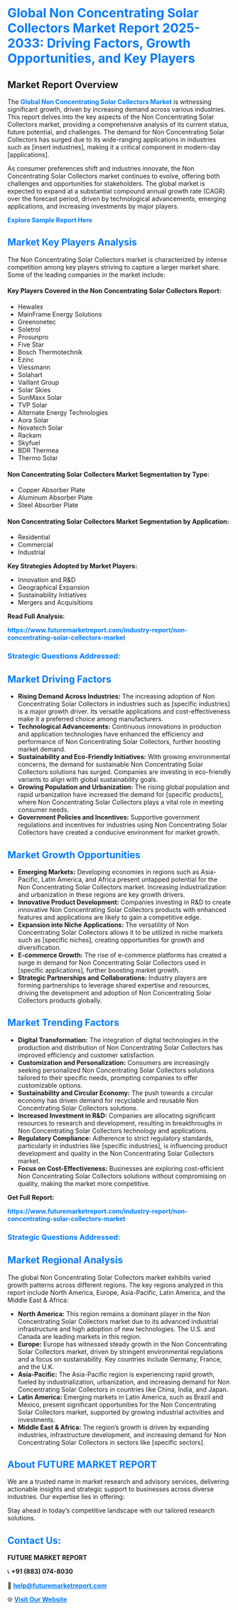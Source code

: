<h1 style="color: #007BFF;">Global Non Concentrating Solar Collectors Market Report 2025-2033: Driving Factors, Growth Opportunities, and Key Players</h1>

<section id="overview">
<h2>Market Report Overview</h2>
<p>The <a href="https://www.futuremarketreport.com/industry-report/non-concentrating-solar-collectors-market" style="color: #007BFF; text-decoration: none;"><strong>Global Non Concentrating Solar Collectors Market</strong></a> is witnessing significant growth, driven by increasing demand across various industries. This report delves into the key aspects of the Non Concentrating Solar Collectors market, providing a comprehensive analysis of its current status, future potential, and challenges. The demand for Non Concentrating Solar Collectors has surged due to its wide-ranging applications in industries such as [insert industries], making it a critical component in modern-day [applications].</p>
<p>As consumer preferences shift and industries innovate, the Non Concentrating Solar Collectors market continues to evolve, offering both challenges and opportunities for stakeholders. The global market is expected to expand at a substantial compound annual growth rate (CAGR) over the forecast period, driven by technological advancements, emerging applications, and increasing investments by major players.</p>
</section>

<section id="overview">
<p><a href="https://www.futuremarketreport.com/request-sample/reportId=90907" style="color: #007BFF; text-decoration: none;"><strong>Explore Sample Report Here</strong></a></p>
</section>

<section id="key-players">
<h2 style="color: #007BFF;">Market Key Players Analysis</h2>
<p>The Non Concentrating Solar Collectors market is characterized by intense competition among key players striving to capture a larger market share. Some of the leading companies in the market include:</p>
<h4>Key Players Covered in the Non Concentrating Solar Collectors Report:</h4>
<ul><li>Hewalex</li><li>MainFrame Energy Solutions</li><li>Greenonetec</li><li>Soletrol</li><li>Prosunpro</li><li>Five Star</li><li>Bosch Thermotechnik</li><li>Ezinc</li><li>Viessmann</li><li>Solahart</li><li>Vaillant Group</li><li>Solar Skies</li><li>SunMaxx Solar</li><li>TVP Solar</li><li>Alternate Energy Technologies</li><li>Aora Solar</li><li>Novatech Solar</li><li>Rackam</li><li>Skyfuel</li><li>BDR Thermea</li><li>Thermo Solar</li></ul>
<h4>Non Concentrating Solar Collectors Market Segmentation by Type:</h4>
<ul><li>Copper Absorber Plate</li><li>Aluminum Absorber Plate</li><li>Steel Absorber Plate</li></ul>

<h4>Non Concentrating Solar Collectors Market Segmentation by Application:</h4>
<ul><li>Residential</li><li>Commercial</li><li>Industrial</li></ul>
<p><strong>Key Strategies Adopted by Market Players:</strong></p>
<ul>
<li>Innovation and R&D</li>
<li>Geographical Expansion</li>
<li>Sustainability Initiatives</li>
<li>Mergers and Acquisitions</li>
</ul>
</section>

<section>
<p><strong>Read Full Analysis: </strong></p><a href="https://www.futuremarketreport.com/industry-report/non-concentrating-solar-collectors-market" style="color: #007BFF; text-decoration: none;"><strong>https://www.futuremarketreport.com/industry-report/non-concentrating-solar-collectors-market</strong></a>
<h3 style="color: #007BFF;">Strategic Questions Addressed:</h3>
</section>

<section id="driving-factors">
<h2 style="color: #007BFF;">Market Driving Factors</h2>
<ul>
<li><strong>Rising Demand Across Industries:</strong> The increasing adoption of Non Concentrating Solar Collectors in industries such as [specific industries] is a major growth driver. Its versatile applications and cost-effectiveness make it a preferred choice among manufacturers.</li>
<li><strong>Technological Advancements:</strong> Continuous innovations in production and application technologies have enhanced the efficiency and performance of Non Concentrating Solar Collectors, further boosting market demand.</li>
<li><strong>Sustainability and Eco-Friendly Initiatives:</strong> With growing environmental concerns, the demand for sustainable Non Concentrating Solar Collectors solutions has surged. Companies are investing in eco-friendly variants to align with global sustainability goals.</li>
<li><strong>Growing Population and Urbanization:</strong> The rising global population and rapid urbanization have increased the demand for [specific products], where Non Concentrating Solar Collectors plays a vital role in meeting consumer needs.</li>
<li><strong>Government Policies and Incentives:</strong> Supportive government regulations and incentives for industries using Non Concentrating Solar Collectors have created a conducive environment for market growth.</li>
</ul>
</section>

<section id="growth-opportunities">
<h2 style="color: #007BFF;">Market Growth Opportunities</h2>
<ul>
<li><strong>Emerging Markets:</strong> Developing economies in regions such as Asia-Pacific, Latin America, and Africa present untapped potential for the Non Concentrating Solar Collectors market. Increasing industrialization and urbanization in these regions are key growth drivers.</li>
<li><strong>Innovative Product Development:</strong> Companies investing in R&D to create innovative Non Concentrating Solar Collectors products with enhanced features and applications are likely to gain a competitive edge.</li>
<li><strong>Expansion into Niche Applications:</strong> The versatility of Non Concentrating Solar Collectors allows it to be utilized in niche markets such as [specific niches], creating opportunities for growth and diversification.</li>
<li><strong>E-commerce Growth:</strong> The rise of e-commerce platforms has created a surge in demand for Non Concentrating Solar Collectors used in [specific applications], further boosting market growth.</li>
<li><strong>Strategic Partnerships and Collaborations:</strong> Industry players are forming partnerships to leverage shared expertise and resources, driving the development and adoption of Non Concentrating Solar Collectors products globally.</li>
</ul>
</section>

<section id="trending-factors">
<h2 style="color: #007BFF;">Market Trending Factors</h2>
<ul>
<li><strong>Digital Transformation:</strong> The integration of digital technologies in the production and distribution of Non Concentrating Solar Collectors has improved efficiency and customer satisfaction.</li>
<li><strong>Customization and Personalization:</strong> Consumers are increasingly seeking personalized Non Concentrating Solar Collectors solutions tailored to their specific needs, prompting companies to offer customizable options.</li>
<li><strong>Sustainability and Circular Economy:</strong> The push towards a circular economy has driven demand for recyclable and reusable Non Concentrating Solar Collectors solutions.</li>
<li><strong>Increased Investment in R&D:</strong> Companies are allocating significant resources to research and development, resulting in breakthroughs in Non Concentrating Solar Collectors technology and applications.</li>
<li><strong>Regulatory Compliance:</strong> Adherence to strict regulatory standards, particularly in industries like [specific industries], is influencing product development and quality in the Non Concentrating Solar Collectors market.</li>
<li><strong>Focus on Cost-Effectiveness:</strong> Businesses are exploring cost-efficient Non Concentrating Solar Collectors solutions without compromising on quality, making the market more competitive.</li>
</ul>
</section>

<section>
<p><strong>Get Full Report: </strong></p><a href="https://www.futuremarketreport.com/industry-report/non-concentrating-solar-collectors-market" style="color: #007BFF; text-decoration: none;"><strong>https://www.futuremarketreport.com/industry-report/non-concentrating-solar-collectors-market</strong></a>
<h3 style="color: #007BFF;">Strategic Questions Addressed:</h3>
</section>


<section id="regional-analysis">
<h2 style="color: #007BFF;">Market Regional Analysis</h2>
<p>The global Non Concentrating Solar Collectors market exhibits varied growth patterns across different regions. The key regions analyzed in this report include North America, Europe, Asia-Pacific, Latin America, and the Middle East & Africa:</p>
<ul>
<li><strong>North America:</strong> This region remains a dominant player in the Non Concentrating Solar Collectors market due to its advanced industrial infrastructure and high adoption of new technologies. The U.S. and Canada are leading markets in this region.</li>
<li><strong>Europe:</strong> Europe has witnessed steady growth in the Non Concentrating Solar Collectors market, driven by stringent environmental regulations and a focus on sustainability. Key countries include Germany, France, and the U.K.</li>
<li><strong>Asia-Pacific:</strong> The Asia-Pacific region is experiencing rapid growth, fueled by industrialization, urbanization, and increasing demand for Non Concentrating Solar Collectors in countries like China, India, and Japan.</li>
<li><strong>Latin America:</strong> Emerging markets in Latin America, such as Brazil and Mexico, present significant opportunities for the Non Concentrating Solar Collectors market, supported by growing industrial activities and investments.</li>
<li><strong>Middle East & Africa:</strong> The region’s growth is driven by expanding industries, infrastructure development, and increasing demand for Non Concentrating Solar Collectors in sectors like [specific sectors].</li>
</ul>
</section>

<footer>
<h2 style="color: #007BFF;">About FUTURE MARKET REPORT</h2>
<p>We are a trusted name in market research and advisory services, delivering actionable insights and strategic support to businesses across diverse industries. Our expertise lies in offering:</p>

<p>Stay ahead in today’s competitive landscape with our tailored research solutions.</p>

<h2 style="color: #007BFF;">Contact Us:</h2>
<p><strong>FUTURE MARKET REPORT</strong></p>
<p>📞 <strong>+91 (883) 074-8030</strong></p>
<p>📧 <strong><a href="mailto:help@futuremarketreport.com" style="color: #007BFF;">help@futuremarketreport.com</a></strong></p>
<p>🌐 <strong><a href="https://www.futuremarketreport.com/" style="color: #007BFF;">Visit Our Website</a></strong></p>
</footer>